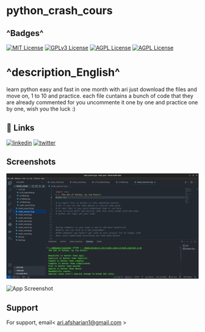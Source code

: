 
# python_crash_cours
## ^Badges^

[![MIT License](https://img.shields.io/badge/follow-Me-purpel.svg)](https://choosealicense.com/licenses/mit/)
[![GPLv3 License](https://img.shields.io/badge/contact-Me-red.svg)](https://opensource.org/licenses/)
[![AGPL License](https://img.shields.io/badge/Welcom_to-Ari_crazy_github-blue.svg)](http://www.gnu.org/licenses/agpl-3.0)
[![AGPL License](https://img.shields.io/badge/EVRYTING_I_DO-I_LOVE-violet.svg)](http://www.gnu.org/licenses/agpl-3.0)

# ^description_English^
learn python easy and fast in one month with ari just download the files and move on, 1 to 10 and practice. each file cuntains a bunch of code that they are already commented for you uncommente it one by one and practice one by one, wish you the luck :)


## 🔗 Links
[![linkedin](https://img.shields.io/badge/linkedin-0A66C2?style=for-the-badge&logo=linkedin&logoColor=white)](https://www.linkedin.com/in/arian-afsharian-7a3903156/)
[![twitter](https://img.shields.io/badge/twitter-1DA1F2?style=for-the-badge&logo=twitter&logoColor=white)](https://twitter.com/arian_nw?t=gBHdfXRxznJSKjCqBdt8Yg&s=09/)


## Screenshots

![App Screenshot](https://github.com/ari420/B_ari_crash-cours_python/blob/main/shot1.png)

![App Screenshot](https://github.com/ari420/B_ari_crash-cours_python/blob/main/shot2.png)


## Support

For support, email< ari.afsharian1@gmail.com >


